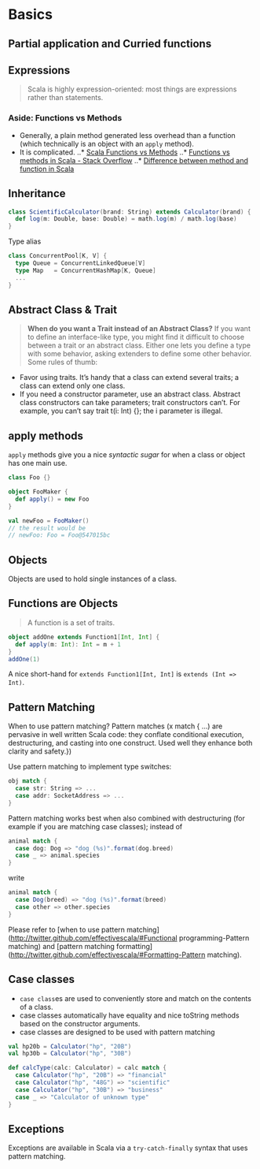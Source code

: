 # Basics

## Partial application and Curried functions

## Expressions

> Scala is highly expression-oriented: most things are expressions rather than statements.

### Aside: Functions vs Methods
* Generally, a plain method generated less overhead than a function (which technically is an object with an `apply` method).
* It is complicated.
..* [Scala Functions vs Methods](http://jim-mcbeath.blogspot.com/2009/05/scala-functions-vs-methods.html)
..* [Functions vs methods in Scala - Stack Overflow](http://stackoverflow.com/questions/4839537/functions-vs-methods-in-scala)
..* [Difference between method and function in Scala](http://stackoverflow.com/questions/2529184/difference-between-method-and-function-in-scala)

## Inheritance

``` Scala
class ScientificCalculator(brand: String) extends Calculator(brand) {
  def log(m: Double, base: Double) = math.log(m) / math.log(base)
}
```

Type alias
``` Scala
class ConcurrentPool[K, V] {
  type Queue = ConcurrentLinkedQueue[V]
  type Map   = ConcurrentHashMap[K, Queue]
  ...
}
```

## Abstract Class & Trait
> **When do you want a Trait instead of an Abstract Class?** If you want to define an interface-like type, you might find it difficult to choose between a trait or an abstract class. Either one lets you define a type with some behavior, asking extenders to define some other behavior. Some rules of thumb:

* Favor using traits. It’s handy that a class can extend several traits; a class can extend only one class.
* If you need a constructor parameter, use an abstract class. Abstract class constructors can take parameters; trait constructors can’t. For example, you can’t say trait t(i: Int) {}; the i parameter is illegal.

## apply methods
`apply` methods give you a nice *syntactic sugar* for when a class or object has one main use.

``` Scala
class Foo {}

object FooMaker {
  def apply() = new Foo
}

val newFoo = FooMaker()
// the result would be
// newFoo: Foo = Foo@547015bc
```

## Objects
Objects are used to hold single instances of a class.

## Functions are Objects
> A function is a set of traits.

``` Scala
object addOne extends Function1[Int, Int] {
  def apply(m: Int): Int = m + 1
}
addOne(1)
```

A nice short-hand for `extends Function1[Int, Int]` is `extends (Int => Int)`.

## Pattern Matching

When to use pattern matching?
Pattern matches (x match { ...) are pervasive in well written Scala code: they conflate conditional execution, destructuring, and casting into one construct. Used well they enhance both clarity and safety.})

Use pattern matching to implement type switches:
``` Scala
obj match {
  case str: String => ...
  case addr: SocketAddress => ...
}
```

Pattern matching works best when also combined with destructuring (for example if you are matching case classes); instead of 
``` Scala
animal match {
  case dog: Dog => "dog (%s)".format(dog.breed)
  case _ => animal.species
}
```
write
``` Scala
animal match {
  case Dog(breed) => "dog (%s)".format(breed)
  case other => other.species
}
```

Please refer to [when to use pattern matching](http://twitter.github.com/effectivescala/#Functional programming-Pattern matching) and [pattern matching formatting](http://twitter.github.com/effectivescala/#Formatting-Pattern matching).

## Case classes
* `case class`es are used to conveniently store and match on the contents of a class.
* case classes automatically have equality and nice toString methods based on the constructor arguments.
* case classes are designed to be used with pattern matching
``` Scala
val hp20b = Calculator("hp", "20B")
val hp30b = Calculator("hp", "30B")

def calcType(calc: Calculator) = calc match {
  case Calculator("hp", "20B") => "financial"
  case Calculator("hp", "48G") => "scientific"
  case Calculator("hp", "30B") => "business"
  case _ => "Calculator of unknown type"
}
```

## Exceptions
Exceptions are available in Scala via a `try-catch-finally` syntax that uses pattern matching.
